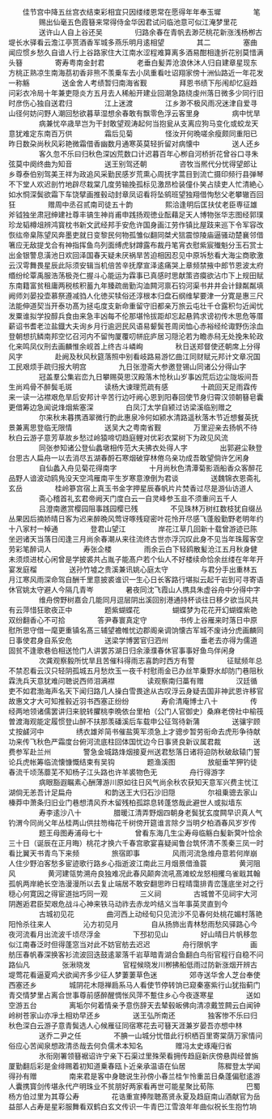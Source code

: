 <!-- { "loadSidebar": true } -->
　　佳节宫中降五丝宫衣结束彩相宜只因缕缕恩常在愿得年年奉玉墀
　　
　　笔
　　
　　赐出仙毫五色霞簮来常得侍金华因君试问临池意可似江淹梦里花
　　
　　送许山人自上谷还吴
　　
　　归路余春在青帆去渺茫桃花新涨浅杨栁古堤长水驿看云澹江亭贳酒香军城多燕乐明月逺相望
　　
　　其二
　　
　　塞曲闻应惯乡愁久自谙人行上谷路家住大江南水涩程难算离多酒易酣相逢折花别莫惜满头簮
　　
　　寄寿粤南金封君
　　
　　老垂白髪弄沧浪休沐人归自建章星现东方桃正熟凉生南海茘初香非熊不羡乗车去小凤重看吐诏翔家傍十洲仙路近一年花发一称觞
　　
　　送金舍人考绩暂归南海省觐
　　
　　拜恩书绩下彤闱却忆庭趋问彩衣冷局十年兼吏隠炎方五月去人稀船开建业回潮急路绕虔州落日微多少同行旧时彦伤心独自送君归
　　
　　江上迷渡
　　
　　江乡渺不极风雨况迷津自爱寻山径何妨问野人潮回愁欲暮草湿想余春敢有飘零色浮云客里身
　　
　　病中忧旱
　　
　　病兼忧卒歳旱岂为干封敢望观涛起何当抱瓮从支离应狗马变化或蛟龙天意犹难定东南百万供
　　
　　霜后见菊
　　
　　怪汝开何晩嗟余瘦颇同重阳已昨日数朶尚秋风彩艳微霜借香幽数月通寒英莫轻折留对病懐中
　　
　　送人还乡
　　
　　客久忽不乐曰归秋色深凶荒数口计迟暮百年心栁自河桥折花曾谷口寻朱弦莫中阕终曲为知音
　　
　　送王别驾还朝
　　
　　咨牧当熈代分忧得望郎让乡尊泰伯别驾美王祥为政追风采勤民感岁荒熏心周抚字蒿目到流亡摄印频行县弹琴不下堂人欢迟剖竹地辟尽栽棠几度劳输挽孤标见激昂检装僮仆笑占牍吏人忙清絶心如水恫深鬓欲霜下车饶擘画推毂动封章凤诏看将坠鹓班望独翔借恂愁父老攀辙百回狂
　　
　　赠周中丞召贰南司徒五十韵
　　
　　熙洽逢明后匡扶仗老臣専征雄斧钺独坐肃冠绅建社尊丰镐生神肖甫申践扬观徳业酝藉足天人博物张华志图经郭璞珍龙韬樽俎辨鸿寳枕书新文武经邦手安危许国身画江劳作镇比屋跂来巡下令军容改恢纮帝臬陈望风奔墨吏就日变黎民何物孤雏似翻同桀犬狺震惊陵庙逼骚动楚襄邻借箸应无敌提戈合有神指挥鱼鸟列面缚虎豺蹲露布裁丹笔宵衣慰紫宸殱魁分玉石赏士出金银警息潢池日欢回泽国春天疑未厌祸旱苦迫相因忍见中原坼愁看大海尘商歌激云汉雩舞畏星辰此际须安辑当机倍苦辛抚摩宣泽逺痛哭上章频禁掖中郎节恩波太府缗纷纶覃禹服浩荡极尧仁握斗心能运为霖事已真感时思献策咨瘼欲沾巾下上规田赋东南籍富贫租庸两税核积蓄九年臻疏凿勤沟洫闗河禀石钧河渠书井井会计録粼粼填阙师刘晏投壶慕祭遵减驺人化徳买犊俗还淳根本归盘石纲维挈要津一分寛是惠三尺法能伸道契当开泰功髙为拯屯度支新命重留守旧都亲万旅云屯壮千仓露积匀近闻忧发粟谁拟学投醇兵食由来急丰凶每不伦那堪怜拔距却忘起悬鹑求谤初传木思危等厝薪诏书耆老泣盐鐡大夫询乡月行逾迥民风语易颦鬓苍周闵恤心赤裕经纶诹野伤涂血登朝想抗鳞南邦空忆召河内不留怐厦覆叨帡庇庐居习隠沦若为瞻赤舄无处挽朱轮政化来鸣凤仪刑去画麟惟余岘首上终古斗嶙峋
　　
　　秋日送郑督使还朝席上分得风字
　　
　　赴阙及秋风秋筵落照中别看岐路易游忆曲江同财赋元邦计文章况国工民艰烦手疏归报大明宫
　　
　　九日张澄斋大参邀登锡山同诸公分得山字
　　
　　冠盖羣公集岩峦九日攀赐萸思汉殿落木怆秋山岁事凶荒后边尘陇坂间吾生尚鸡骨不醉鬓毛斑
　　
　　读杨大谏理荒疏有感
　　
　　十疏回天足雨霖传来一读一沾襟艰危旱后安邦计辛苦行边吁阙心恩到阳春回使节身归霄汉领朝簮皂囊更借筹边急闻说烽烟紫塞深
　　
　　白凤汀太学自颍过访梁溪临别赠之
　　
　　尔来秋未暮携酒翠微行酌此惠泉冷何如颍水清路遥秋落木节近想餐英抚景兼离思登临无限情
　　
　　送吴大之粤南省觐
　　
　　万里迎亲去扬帆不待秋白云游子意芳草故乡愁过岭猿啼切趋庭鲤对优彩衣棠树下为政见风流
　　
　　同张参知诸公登仙蠡墩相传范大夫拂衣处得人字
　　
　　出郭避尘鞅登台思古人扁舟一以去消尽五湖春酹石寒烟破穿林倦乌亲功成吾敢望倘许乞闲身
　　
　　自仙蠡入舟见菊花得南字
　　
　　十月尚秋色清潭菊影涵船香众客醉花品野人谙波动鸥鳬没天空鸿雁南平生岁寒意潦倒为君谈
　　
　　送魏锦衣恩斋礼玄岳
　　
　　桂岭篸宫宿上真玉书金字押星辰春帆片片焚香过尽是游仙访道人
　　
　　斋心稽首礼玄君帝阙天门度白云一自灵峰参玉韭不须重问五千人
　　
　　吕澄南邀赏樱园阻事践园樱已残
　　
　　不见珠林万树红数枝犹自缀丛丛果因后摘娇晴日客为迟来醉晩风莺讶啄残窥密叶花怜开尽感飞蓬殷勤野老明年约十八家村一棹通
　　
　　登君山望江
　　
　　岸花江草几回新十载曾游迹已陈坐迥诸天当落日闰逢三月尚余春潮从来往流终古世亦浮沉叹此身不见当年珠履客空劳彩笔醉词人
　　
　　寿张企楼
　　
　　雨余云白下轻鸥散髪沧江五月秋身健未须烦进杖心闲曾是学披裘共占胤子能髙户若个仙人不好楼续命恰余丝缕在年年开宴发庭榴
　　
　　送孙竹墟之贵溪兼讯姚心庭太守
　　
　　与君分手出重林五月江寒风雨深命驾自酬千里意披裘谁识一生心日长客路行堪拟云起千岩到可寻寄语休官姚太守避人今隔几青岑
　　
　　暑夜同沈飞霞山人携具朱虚谷舟中分得中字
　　
　　维舟傍野树嘉会几能同月逗层阴出溪回别港通持杯谈往日移夕欲当风共有云萍惜狂歌夜正中
　　
　　题紫蝴蝶花
　　
　　蝴蝶梦为花花开幻蝴蝶紫艳双纷翻香心不可拾
　　
　　答尹春寰真定守
　　
　　书传上谷雁来时落日中原慰所思守借一麾更重镇名髙三辅望襜帷忧边郡阁亲调饷懐古军城不废诗分虎画麟同日事使君身自系安危
　　
　　送梁学博罢官归泗州
　　
　　垂老去亦得为儒道固贫不逢歌巷伯相送怆门人讲罢苏湖日归余濠濮春休官事事好鱼鸟伴闲身
　　
　　次龚观察毅所忧旱且苦催科得雨志喜韵时西方有警
　　
　　征赋频年总不禁忍看云汉只轻阴孤城五月愁炊玉一夜千村慰雨金已办丝竿乗野水却防门巷阻秋霖洗兵天意犹难问聴说西师泪满襟
　　
　　读观察南归藁有赠
　　
　　汉廷循吏不如君渤海声名天下闻归路几人操白雪畏途从古叹浮云身疑去国非神武恩许移官故惠文才大可知推毂近羽书西塞正纷纷
　　
　　寿俞清庵博士八十
　　
　　传经两地领诸儒罢讲归来貌转臞桃李晩依台里柏（公门人官御史）桑麻老傍社中榆筏曽渡海观能定履惯登山醉不扶那羡磻溪后车载申公征驾待新蒲
　　
　　送骧宇顾丈按鹾河中
　　
　　绣衣雄斧简书催盐筴军须急上才骢步暂劳衔命去虎形争待献功来传飞秋色严霜度台俯河流底柱回体国忧边今日事贤良新议属君裁
　　
　　送费参军赴兰州
　　
　　警急金城路烽烟接夏州送君愁落日诸将迫防秋破敌辕门誓论兵虎帐筹临流懐慷慨结束有吴钩
　　
　　题渔溪图
　　
　　放艇垂竿狎钓徒春流千顷荡蘼芜不知杨子江头路也许羊裘物色无
　　
　　舟行得游字
　　
　　病眼豁遐瞩素心酬薄游川原如往日风气尚余秋农获知天意军兴费主忧江湖倘无恙吾计足扁舟
　　
　　和韵送王大归石沙旧隠
　　
　　尔祖乗骢去家山榛莽中萧条归旧业门巷想清风乔木留残柏孤踪息转蓬悠哉此避世人或拟墙东
　　
　　寿李逺沙八十
　　
　　腊暖江清弄野烟四朝身老鬓犹玄度闗早识真人气钓渭今同尚父年丛桂两山供拄笏梅花千树傍开筵谁言除夕当明夕柏酒春风岁岁传
　　
　　题王母图寿浦母七十
　　
　　曾看东海几生尘寿母临觞白髪新蓂叶恰余三十日（诞辰在正月晦）桃花才换六千春宫歌宴喜疑闻鲁台筑怀清不羡秦三凤一时看比翼天书青鸟下来频
　　
　　旅宿即事
　　
　　风雨河流急维舟意若何岸崩人住少野泊客愁多宦迹歌行路乡心指逝波江南此三月烟景借渔蓑
　　
　　黄河阻风
　　
　　黄河建瓴势溯舟良独难况此春风颠奔流吼髙滩蛟龙怒相攫乌雀戢其翰孤帆两岸絶长空浩漫漫所以去复止端居不敢安翻思昨日程晴霭排青峦篷底坐对之行穏心何寛因之得宦道拙巧同一观
　　
　　三义祠
　　
　　古城曽不见祠宇大河阴邂逅君臣契艰危战斗心神来铁马动祚去赤龙吟结义当年事英灵直到今
　　
　　古城初见花
　　
　　曲河西上动经旬只见流沙不见春何处桃花媚村落艳阳怜杀往来人
　　
　　沁方初见月
　　
　　自从扬斾出青林愁雨愁风驿路心今夜河流看月出流波千顷尽浮金
　　
　　下邳初见山
　　
　　好山晴日片帆移忽似江南春泛时但得蓬窓当对此不妨官舫去迟迟
　　
　　舟行限帆字
　　
　　画舫压春帆春深换客衫流波回迭鼓逺翠落千岩草暗青湖合鱼翻白鸟衔官程行自稳不问路仙凡
　　
　　张湫晓发
　　
　　官程候晓发川栁拂船低雨过防新涨烟开辨古堤莺花看逼夏鸡犬欲闻齐多少征人梦萋萋草色迷
　　
　　郊寺送华舍人芝台奉使西塞还乡
　　
　　城阴花木隠禅扃系马人看使节停转饷已窥秦塞紫行山犹指蓟门青交情梦里占离合世事尊前感醉醒惆怅风萍不蹔住乡心今夜逐寒星
　　
　　送如空游五台
　　
　　离垢尔何着情亲予意伤辞天去辇毂皈佛向清凉戴笠闗云白闻钟岭树苍家山亦凈土相劝早还乡
　　
　　送王弘所南还
　　
　　独客惨不乐曰归秋色深白云游子意青鬓选人心候雁征同宿寒花去可簮天涯兼岁晏吾亦想中林
　　
　　送乔二尹之任
　　
　　不腆一山城分忧借此行枳栖百里寄棠荫万家情问俗应心苦闻泉想政清丞哉去何负儒术本知名
　　
　　赠冯太史琢庵归省
　　
　　氷衔刚署领簮裾诏许宁亲下石渠过里殊荣看拥传趋庭新庆傍悬舆经曽旃厦勤翻后彩是金绯赐着初知道乗春瓯卜近亲承温语在仙居
　　
　　陈穉登太学闻得孙有赠
　　
　　南来君是客中身聴说生孙傍小春兰桂乍怜重茁日桑蓬偏慰逺游人囊携寳剑传堪永代产明珠业不贫朋好两家看再世可能星聚比荀陈
　　
　　巴蜀杨方伯过里为其尊公寿
　　
　　花诰重宣捧陛聴髙贤永夏及趋庭南山酒献官为岳益部人占寿是星彩服舞看双鹤白玄文传识一牛青巴江雪浪年年曲似祝长生抱竹垧
　　
